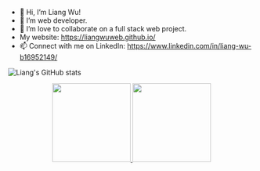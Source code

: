 - 👋 Hi, I’m Liang Wu! 
- 👀 I’m web developer.
- 💞️ I’m love to collaborate on a full stack web project.
- My website: https://liangwuweb.github.io/
- 📫 Connect with me on LinkedIn: https://www.linkedin.com/in/liang-wu-b16952149/

<!---
liangwuweb/liangwuweb is a ✨ special ✨ repository because its `README.md` (this file) appears on your GitHub profile.
You can click the Preview link to take a look at your changes.
--->

![Liang's GitHub stats](https://github-readme-stats.vercel.app/api?username=liangwuweb&show_icons=true&theme=merko&include_all_commits=true&count_private=true)

<p align="center">
<a href="https://github.com/XiongAmao">
  <img height="160em" src="https://github-readme-stats.vercel.app/api?username=liangwuweb&show_icons=true&theme=merko&count_private=true&include_all_commits=true"/>
  <img height="160em" src="https://github-readme-stats.vercel.app/api/top-langs/?username=liangwuweb&layout=compact&langs_count=6&theme=merko"/>
</a>
</p>
